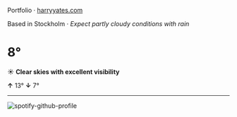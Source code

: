 Portfolio · [harryyates.com](https://harryyates.com)

<!-- WEATHER_START -->
Based in Stockholm · *Expect partly cloudy conditions with rain*

# 8°
☀️ **Clear skies with excellent visibility**

**↑** 13° **↓** 7°

---
<!-- WEATHER_END -->

<p align="left">
  <a>
    <img src="https://spotify-github-profile.kittinanx.com/api/view?uid=bigbello&cover_image=true&theme=natemoo-re&show_offline=true&background_color=121212&interchange=false&bar_color=53b14f&bar_color_cover=false" alt="spotify-github-profile">
  </a>
</p>